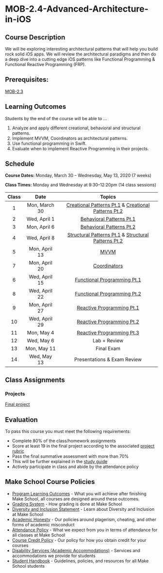 # MOB-2.4-Advanced-Architecture-in-iOS

## Course Description

We will be exploring interesting architectural patterns that will help you build rock solid iOS apps. We will review the architectural paradigms and then do a deep dive into a cutting edge iOS patterns like Functional Programming & Functional Reactive Programming (FRP).

## Prerequisites:  

[MOB-2.3](https://github.com/Make-School-Courses/MOB-2.3-Concurrency-Parallelism-in-iOS)

## Learning Outcomes

Students by the end of the course will be able to ...

1. Analyze and apply different creational, behavioral and structural patterns.
1. Implement MVVM, Coordinators as architectural patterns.
1. Use functional programming in Swift.
1. Evaluate when to implement Reactive Programming in their projects.

## Schedule

**Course Dates:** Monday, March 30 – Wednesday, May 13, 2020 (7 weeks)

**Class Times:** Monday and Wednesday at 9:30–12:20pm (14 class sessions)

| Class |          Date          |                 Topics                  |
|:-----:|:----------------------:|:---------------------------------------:|
|  1 |  Mon, March 30              | [Creational Patterns Pt.1] & [Creational Patterns Pt.2]  |
|  2 |  Wed, April 1               | [Behavioral Patterns Pt.1]|
|  3 |  Mon, April 6               | [Behavioral Patterns Pt.2]|
|  4 |  Wed, April 8               | [Structural Patterns Pt.1] & [Structural Patterns Pt.2] |
|  5 |  Mon, April 13              | [MVVM]  |
|  7 |  Mon, April 20              | [Coordinators] |
|  6 |  Wed, April 15              | [Functional Programming Pt.1] |
|  8 |  Wed, April 22              | [Functional Programming Pt.2] |
|  9 |  Mon, April 27              | [Reactive Programming Pt.1] |
| 10 |  Wed, April 29              | [Reactive Programming Pt.2]|  
| 11 |  Mon, May 4                 | [Reactive Programming Pt.3]|
| 12 |  Wed, May 6                 | Lab + Review |
| 13 |  Mon, May 11                | Final Exam  |
| 14 |  Wed, May 13                | Presentations & Exam Review |


[Creational Patterns Pt.1]: Lessons/01-Creational-PatternsPt.1/README.md
[Creational Patterns Pt.2]: Lessons/02-Creational-PatternsPt.2/README.md
[Behavioral Patterns Pt.1]: Lessons//03-Behavioral-PatternsPt.1/Lesson3.md
[Behavioral Patterns Pt.2]: Lessons/04-Behavioral-PatternsPt.2/Lesson4.md
[Structural Patterns Pt.1]: Lessons/05-Structural-PatternsPt.1/Lesson5.md
[Structural Patterns Pt.2]: Lessons/06-Structural-PatternsPt.2/Lesson6.md
[MVVM]: Lessons/07-MVVM/Lesson7.md
[Coordinators]: Lessons/08-Coordinators/Lesson8.md
[Functional Programming Pt.1]: Lessons/09-Functional-ProgrammingPt.1/Lesson9.md
[Functional Programming Pt.2]: Lessons/10-Functional-ProgrammingPt.2/Lesson10.md
[Reactive Programming Pt.1]: Lessons/11-Reactive-ProgrammingPt.1/Lesson11.md
[Reactive Programming Pt.2]: Lessons/12-Reactive-ProgrammingPt.2/Lesson12.md
[Reactive Programming Pt.3]: Lessons/13-Reactive-ProgrammingPt.3/Lesson13.md

## Class Assignments

### Projects

[Final project]

[Final project]: Assignments/ProjectSpecifications.md

## Evaluation

To pass this course you must meet the following requirements:

- Complete 80% of the class/homework assignments
- Score at least 19 in the final project according to the associated [project rubric](https://docs.google.com/document/d/1qKSs3S4QlhD_6QpkSsQKtzIdp2lCouEmoRVxvJDvhI0/edit)
- Pass the final summative assessment with more than 70%
 - This will be further explained in the [study guide](ADD_STUDY_GUIDE_LNK)
- Actively participate in class and abide by the attendance policy

## Make School Course Policies


- [Program Learning Outcomes](https://make.sc/program-learning-outcomes) - What you will achieve after finishing Make School, all courses are designed around these outcomes.
- [Grading System](https://make.sc/grading-system) - How grading is done at Make School
- [Diversity and Inclusion Statement](https://make.sc/diversity-and-inclusion-statement) - Learn about Diversity and Inclusion at Make School
- [Academic Honesty](https://make.sc/academic-honesty-policy) - Our policies around plagerism, cheating, and other forms of academic misconduct
- [Attendance Policy](https://make.sc/attendance-policy) - What we expect from you in terms of attendance for all classes at Make School
- [Course Credit Policy](https://make.sc/course-credit-policy) - Our policy for how you obtain credit for your courses
- [Disability Services (Academic Accommodations)](https://make.sc/disability-services) - Services and accommodations we provide for students
- [Student Handbook](https://make.sc/student-handbook) - Guidelines, policies, and resources for all Make School students
